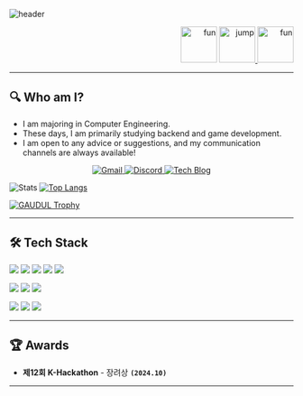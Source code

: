 
<!--
**GAUDUL/GAUDUL** is a ✨ _special_ ✨ repository because its `README.md` (this file) appears on your GitHub profile.

Here are some ideas to get you started:

- 🔭 I’m currently working on ...
- 🌱 I’m currently learning ...
- 👯 I’m looking to collaborate on ...
- 🤔 I’m looking for help with ...
- 💬 Ask me about ...
- 📫 How to reach me: ...
- 😄 Pronouns: ...
- ⚡ Fun fact: ...
-->
<!--
## Hey 👋, [![Github Badge](https://img.shields.io/badge/-GAUDUL-grey?style=flat&logo=github&logoColor=white&link=https://github.com/GAUDUL/)](https://www.github.com/GAUDUL/) 
## Some of my Github Stats
<p align=left> <img src=https://komarev.com/ghpvc/?username=GAUDUL alt=GAUDUL /> </p>
-->

![header](https://capsule-render.vercel.app/api?type=Speech&color=485f98&fontColor=FFFFFF&height=300&section=header&text=Welcome%20to%20GAUDUL's%20Github!&fontSize=50&animation=blinking)

<p align="right">
<a href="https://emoji.gg/emoji/87186-fun"><img src="https://cdn3.emoji.gg/emojis/87186-fun.gif" width="64px" height="64px" alt="fun"></a>
  <a href="https://emoji.gg/emoji/69969-jump">
    <img src="https://cdn3.emoji.gg/emojis/69969-jump.gif" width="64px" height="64px" alt="jump">
  </a>
<a href="https://emoji.gg/emoji/87186-fun"><img src="https://cdn3.emoji.gg/emojis/87186-fun.gif" width="64px" height="64px" alt="fun"></a>
</p>


---

## 🔍 Who am I?
- I am majoring in Computer Engineering.  
- These days, I am primarily studying backend and game development.
- I am open to any advice or suggestions, and my communication channels are always available!

<p align="center">
  <a href="mailto:limjsu123@gmail.com">
    <img src="https://img.shields.io/badge/Gmail-D14836?style=flat-square&logo=gmail&logoColor=white" alt="Gmail" />
  </a>
  <a href="https://discord.com/users/936622559930249247">
    <img src="https://img.shields.io/badge/Discord-7289DA?style=flat-square&logo=discord&logoColor=white" alt="Discord" />
  </a>
  <a href="https://jorumstv.tistory.com/">
    <img src="https://img.shields.io/badge/Tech%20Blog-000000?style=flat-square&logo=tistory&logoColor=white" alt="Tech Blog" />
  </a>
</p>

![Stats](https://github-readme-stats.vercel.app/api?username=GAUDUL&show_icons=true&include_all_commits=true&hide_rank=true&v=2&theme=nord)
[![Top Langs](https://github-readme-stats.vercel.app/api/top-langs/?username=GAUDUL&layout=compact&theme=nord)](https://github.com/GAUDUL/github-readme-stats)

[![GAUDUL Trophy](https://github-profile-trophy.vercel.app/?username=GAUDUL&theme=nord&title=-Stars,-Reviews)](https://github.com/GAUDUL/github-profile-trophy)


---

## 🛠 Tech Stack
<p>
  <img src="https://img.shields.io/badge/C++-00599C?style=for-the-badge&logo=c%2b%2b&logoColor=white"/>
  <img src="https://img.shields.io/badge/C%23-239120?style=for-the-badge&logo=c-sharp&logoColor=white"/>
  <img src="https://img.shields.io/badge/Java-FF5733?style=for-the-badge&logo=java&logoColor=white"/>
  <img src="https://img.shields.io/badge/JavaScript-F7DF1E?style=for-the-badge&logo=javascript&logoColor=black"/>
  <img src="https://img.shields.io/badge/Python-3776AB?style=for-the-badge&logo=python&logoColor=white"/>
</p>

<p>
  <img src="https://img.shields.io/badge/Node.js-339933?style=for-the-badge&logo=node.js&logoColor=white"/>
  <img src="https://img.shields.io/badge/Spring-6DB33F?style=for-the-badge&logo=spring&logoColor=white"/>
  <img src="https://img.shields.io/badge/Unity-000000?style=for-the-badge&logo=unity&logoColor=white"/>
</p>

<p>
  <img src="https://img.shields.io/badge/MySQL-4479A1?style=for-the-badge&logo=mysql&logoColor=white"/>
  <img src="https://img.shields.io/badge/MariaDB-003545?style=for-the-badge&logo=mariadb&logoColor=white"/>
  <img src="https://img.shields.io/badge/MongoDB-47A248?style=for-the-badge&logo=mongodb&logoColor=white"/>
</p>


---



## 🏆 Awards

- **제12회 K-Hackathon** - 장려상   **`(2024.10)`**  

---
